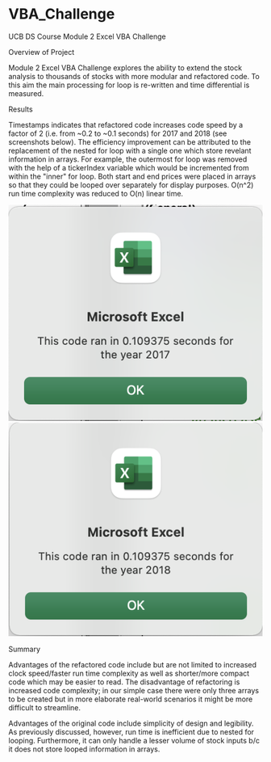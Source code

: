 # VBA_Challenge
UCB DS Course Module 2 Excel VBA Challenge 

Overview of Project 

Module 2 Excel VBA Challenge explores the ability to extend the stock analysis to thousands of stocks with more modular and refactored code. To this aim the main processing for loop is re-written and time differential is measured. 

Results 

Timestamps indicates that refactored code increases code speed by a factor of 2 (i.e. from ~0.2 to ~0.1 seconds) for 2017 and 2018 (see screenshots below). The efficiency improvement can be attributed to the replacement of the nested for loop with a single one which store revelant information in arrays. For example, the outermost for loop was removed with the help of a tickerIndex variable which would be incremented from within the "inner" for loop. Both start and end prices were placed in arrays so that they could be looped over separately for display purposes. O(n^2) run time complexity was reduced to O(n) linear time.

![image](./Resources/VBA_Challenge_2017.png)
![image](./Resources/VBA_Challenge_2018.png)

Summary 

Advantages of the refactored code include but are not limited to increased clock speed/faster run time complexity as well as shorter/more compact code which may be easier to read. The disadvantage of refactoring is increased code complexity; in our simple case there were only three arrays to be created but in more elaborate real-world scenarios it might be more difficult to streamline.

Advantages of the original code include simplicity of design and legibility. As previously discussed, however, run time is inefficient due to nested for looping. Furthermore, it can only handle a lesser volume of stock inputs b/c it does not store looped information in arrays.  
